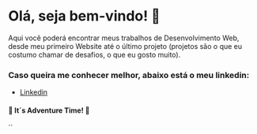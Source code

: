 # Olá, seja bem-vindo! :wave: 

Aqui você poderá encontrar meus trabalhos de Desenvolvimento Web, desde meu primeiro Website até o último projeto (projetos são o que eu costumo chamar de desafios, o que eu gosto muito).

### Caso queira me conhecer melhor, abaixo está o meu linkedin:

- [Linkedin](https://www.linkedin.com/in/edson-matheus-b5a0171ba/)



 #### :rocket: It´s Adventure Time! :rocket:



´´